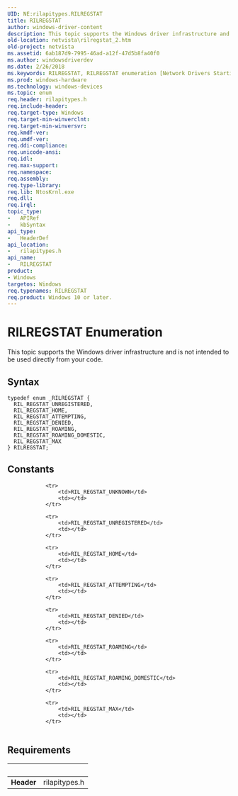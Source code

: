 ```yaml
---
UID: NE:rilapitypes.RILREGSTAT
title: RILREGSTAT
author: windows-driver-content
description: This topic supports the Windows driver infrastructure and is not intended to be used directly from your code.
old-location: netvista\rilregstat_2.htm
old-project: netvista
ms.assetid: 6ab187d9-7995-46ad-a12f-47d5b8fa40f0
ms.author: windowsdriverdev
ms.date: 2/26/2018
ms.keywords: RILREGSTAT, RILREGSTAT enumeration [Network Drivers Starting with Windows Vista], RIL_REGSTAT_ATTEMPTING, RIL_REGSTAT_DENIED, RIL_REGSTAT_HOME, RIL_REGSTAT_MAX, RIL_REGSTAT_ROAMING, RIL_REGSTAT_ROAMING_DOMESTIC, RIL_REGSTAT_UNREGISTERED, netvista.rilregstat_2, rilapitypes/RILREGSTAT, rilapitypes/RIL_REGSTAT_ATTEMPTING, rilapitypes/RIL_REGSTAT_DENIED, rilapitypes/RIL_REGSTAT_HOME, rilapitypes/RIL_REGSTAT_MAX, rilapitypes/RIL_REGSTAT_ROAMING, rilapitypes/RIL_REGSTAT_ROAMING_DOMESTIC, rilapitypes/RIL_REGSTAT_UNREGISTERED
ms.prod: windows-hardware
ms.technology: windows-devices
ms.topic: enum
req.header: rilapitypes.h
req.include-header: 
req.target-type: Windows
req.target-min-winverclnt: 
req.target-min-winversvr: 
req.kmdf-ver: 
req.umdf-ver: 
req.ddi-compliance: 
req.unicode-ansi: 
req.idl: 
req.max-support: 
req.namespace: 
req.assembly: 
req.type-library: 
req.lib: NtosKrnl.exe
req.dll: 
req.irql: 
topic_type:
-	APIRef
-	kbSyntax
api_type:
-	HeaderDef
api_location:
-	rilapitypes.h
api_name:
-	RILREGSTAT
product:
- Windows
targetos: Windows
req.typenames: RILREGSTAT
req.product: Windows 10 or later.
---
```


# RILREGSTAT Enumeration
This topic supports the Windows driver infrastructure and is not intended to be used directly from your code.

## Syntax
````
typedef enum _RILREGSTAT { 
  RIL_REGSTAT_UNREGISTERED,
  RIL_REGSTAT_HOME,
  RIL_REGSTAT_ATTEMPTING,
  RIL_REGSTAT_DENIED,
  RIL_REGSTAT_ROAMING,
  RIL_REGSTAT_ROAMING_DOMESTIC,
  RIL_REGSTAT_MAX
} RILREGSTAT;
````

## Constants

<table>
            
                <tr>
                    <td>RIL_REGSTAT_UNKNOWN</td>
                    <td></td>
                </tr>
            
                <tr>
                    <td>RIL_REGSTAT_UNREGISTERED</td>
                    <td></td>
                </tr>
            
                <tr>
                    <td>RIL_REGSTAT_HOME</td>
                    <td></td>
                </tr>
            
                <tr>
                    <td>RIL_REGSTAT_ATTEMPTING</td>
                    <td></td>
                </tr>
            
                <tr>
                    <td>RIL_REGSTAT_DENIED</td>
                    <td></td>
                </tr>
            
                <tr>
                    <td>RIL_REGSTAT_ROAMING</td>
                    <td></td>
                </tr>
            
                <tr>
                    <td>RIL_REGSTAT_ROAMING_DOMESTIC</td>
                    <td></td>
                </tr>
            
                <tr>
                    <td>RIL_REGSTAT_MAX</td>
                    <td></td>
                </tr>
</table>


## Requirements
| &nbsp; | &nbsp; |
| ---- |:---- |
| **Header** | rilapitypes.h |